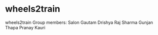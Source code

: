 # wheels2train

wheels2train
Group members: 
Salon Gautam
Drishya Raj Sharma
Gunjan Thapa
Pranay Kauri